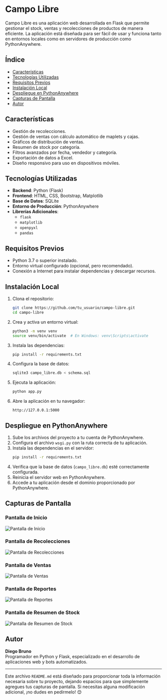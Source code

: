 
# Campo Libre

Campo Libre es una aplicación web desarrollada en Flask que permite gestionar el stock, ventas y recolecciones de productos de manera eficiente. La aplicación está diseñada para ser fácil de usar y funciona tanto en entornos locales como en servidores de producción como PythonAnywhere.

## Índice

- [Características](#características)
- [Tecnologías Utilizadas](#tecnologías-utilizadas)
- [Requisitos Previos](#requisitos-previos)
- [Instalación Local](#instalación-local)
- [Despliegue en PythonAnywhere](#despliegue-en-pythonanywhere)
- [Capturas de Pantalla](#capturas-de-pantalla)
- [Autor](#autor)

## Características

- Gestión de recolecciones.
- Gestión de ventas con cálculo automático de maplets y cajas.
- Gráficos de distribución de ventas.
- Resumen de stock por categoría.
- Filtros avanzados por fecha, vendedor y categoría.
- Exportación de datos a Excel.
- Diseño responsivo para uso en dispositivos móviles.

## Tecnologías Utilizadas

- **Backend**: Python (Flask)
- **Frontend**: HTML, CSS, Bootstrap, Matplotlib
- **Base de Datos**: SQLite
- **Entorno de Producción**: PythonAnywhere
- **Librerías Adicionales**:
  - `flask`
  - `matplotlib`
  - `openpyxl`
  - `pandas`

## Requisitos Previos

- Python 3.7 o superior instalado.
- Entorno virtual configurado (opcional, pero recomendado).
- Conexión a Internet para instalar dependencias y descargar recursos.

## Instalación Local

1. Clona el repositorio:
   ```bash
   git clone https://github.com/tu_usuario/campo-libre.git
   cd campo-libre
   ```

2. Crea y activa un entorno virtual:
   ```bash
   python3 -m venv venv
   source venv/bin/activate  # En Windows: venv\Scripts\activate
   ```

3. Instala las dependencias:
   ```bash
   pip install -r requirements.txt
   ```

4. Configura la base de datos:
   ```bash
   sqlite3 campo_libre.db < schema.sql
   ```

5. Ejecuta la aplicación:
   ```bash
   python app.py
   ```

6. Abre la aplicación en tu navegador:
   ```
   http://127.0.0.1:5000
   ```

## Despliegue en PythonAnywhere

1. Sube los archivos del proyecto a tu cuenta de PythonAnywhere.
2. Configura el archivo `wsgi.py` con la ruta correcta de tu aplicación.
3. Instala las dependencias en el servidor:
   ```bash
   pip install -r requirements.txt
   ```
4. Verifica que la base de datos (`campo_libre.db`) esté correctamente configurada.
5. Reinicia el servidor web en PythonAnywhere.
6. Accede a tu aplicación desde el dominio proporcionado por PythonAnywhere.

## Capturas de Pantalla

### Pantalla de Inicio
![Pantalla de Inicio](static/images/inicio.png)

### Pantalla de Recolecciones
![Pantalla de Recolecciones](static/images/recolecciones.png)

### Pantalla de Ventas
![Pantalla de Ventas](static/images/ventas.png)

### Pantalla de Reportes
![Pantalla de Reportes](static/images/reporte_ventas.png)


### Pantalla de Resumen de Stock
![Pantalla de Resumen de Stock](static/images/resumen.png)


## Autor

**Diego Bruno**  
Programador en Python y Flask, especializado en el desarrollo de aplicaciones web y bots automatizados.  

---

Este archivo `README.md` está diseñado para proporcionar toda la información necesaria sobre tu proyecto, dejando espacios para que simplemente agregues tus capturas de pantalla. Si necesitas alguna modificación adicional, ¡no dudes en pedírmelo! 😊
